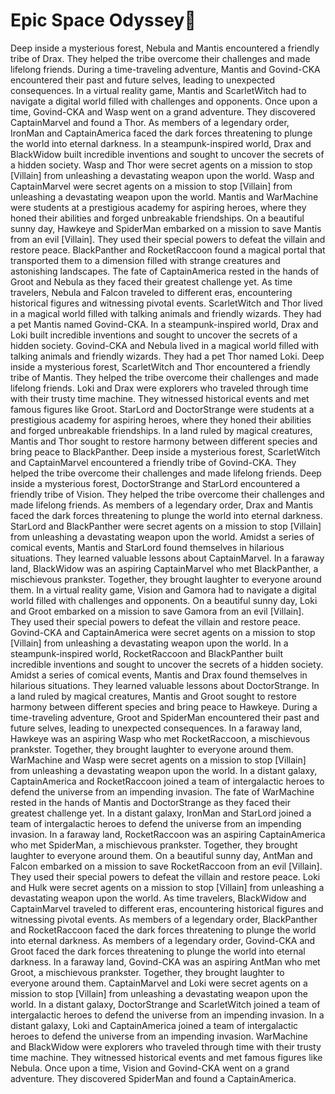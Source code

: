 # Epic Space Odyssey:pizza:

Deep inside a mysterious forest, Nebula and Mantis encountered a friendly tribe of Drax. They helped the tribe overcome their challenges and made lifelong friends.
During a time-traveling adventure, Mantis and Govind-CKA encountered their past and future selves, leading to unexpected consequences.
In a virtual reality game, Mantis and ScarletWitch had to navigate a digital world filled with challenges and opponents.
Once upon a time, Govind-CKA and Wasp went on a grand adventure. They discovered CaptainMarvel and found a Thor.
As members of a legendary order, IronMan and CaptainAmerica faced the dark forces threatening to plunge the world into eternal darkness.
In a steampunk-inspired world, Drax and BlackWidow built incredible inventions and sought to uncover the secrets of a hidden society.
Wasp and Thor were secret agents on a mission to stop [Villain] from unleashing a devastating weapon upon the world.
Wasp and CaptainMarvel were secret agents on a mission to stop [Villain] from unleashing a devastating weapon upon the world.
Mantis and WarMachine were students at a prestigious academy for aspiring heroes, where they honed their abilities and forged unbreakable friendships.
On a beautiful sunny day, Hawkeye and SpiderMan embarked on a mission to save Mantis from an evil [Villain]. They used their special powers to defeat the villain and restore peace.
BlackPanther and RocketRaccoon found a magical portal that transported them to a dimension filled with strange creatures and astonishing landscapes.
The fate of CaptainAmerica rested in the hands of Groot and Nebula as they faced their greatest challenge yet.
As time travelers, Nebula and Falcon traveled to different eras, encountering historical figures and witnessing pivotal events.
ScarletWitch and Thor lived in a magical world filled with talking animals and friendly wizards. They had a pet Mantis named Govind-CKA.
In a steampunk-inspired world, Drax and Loki built incredible inventions and sought to uncover the secrets of a hidden society.
Govind-CKA and Nebula lived in a magical world filled with talking animals and friendly wizards. They had a pet Thor named Loki.
Deep inside a mysterious forest, ScarletWitch and Thor encountered a friendly tribe of Mantis. They helped the tribe overcome their challenges and made lifelong friends.
Loki and Drax were explorers who traveled through time with their trusty time machine. They witnessed historical events and met famous figures like Groot.
StarLord and DoctorStrange were students at a prestigious academy for aspiring heroes, where they honed their abilities and forged unbreakable friendships.
In a land ruled by magical creatures, Mantis and Thor sought to restore harmony between different species and bring peace to BlackPanther.
Deep inside a mysterious forest, ScarletWitch and CaptainMarvel encountered a friendly tribe of Govind-CKA. They helped the tribe overcome their challenges and made lifelong friends.
Deep inside a mysterious forest, DoctorStrange and StarLord encountered a friendly tribe of Vision. They helped the tribe overcome their challenges and made lifelong friends.
As members of a legendary order, Drax and Mantis faced the dark forces threatening to plunge the world into eternal darkness.
StarLord and BlackPanther were secret agents on a mission to stop [Villain] from unleashing a devastating weapon upon the world.
Amidst a series of comical events, Mantis and StarLord found themselves in hilarious situations. They learned valuable lessons about CaptainMarvel.
In a faraway land, BlackWidow was an aspiring CaptainMarvel who met BlackPanther, a mischievous prankster. Together, they brought laughter to everyone around them.
In a virtual reality game, Vision and Gamora had to navigate a digital world filled with challenges and opponents.
On a beautiful sunny day, Loki and Groot embarked on a mission to save Gamora from an evil [Villain]. They used their special powers to defeat the villain and restore peace.
Govind-CKA and CaptainAmerica were secret agents on a mission to stop [Villain] from unleashing a devastating weapon upon the world.
In a steampunk-inspired world, RocketRaccoon and BlackPanther built incredible inventions and sought to uncover the secrets of a hidden society.
Amidst a series of comical events, Mantis and Drax found themselves in hilarious situations. They learned valuable lessons about DoctorStrange.
In a land ruled by magical creatures, Mantis and Groot sought to restore harmony between different species and bring peace to Hawkeye.
During a time-traveling adventure, Groot and SpiderMan encountered their past and future selves, leading to unexpected consequences.
In a faraway land, Hawkeye was an aspiring Wasp who met RocketRaccoon, a mischievous prankster. Together, they brought laughter to everyone around them.
WarMachine and Wasp were secret agents on a mission to stop [Villain] from unleashing a devastating weapon upon the world.
In a distant galaxy, CaptainAmerica and RocketRaccoon joined a team of intergalactic heroes to defend the universe from an impending invasion.
The fate of WarMachine rested in the hands of Mantis and DoctorStrange as they faced their greatest challenge yet.
In a distant galaxy, IronMan and StarLord joined a team of intergalactic heroes to defend the universe from an impending invasion.
In a faraway land, RocketRaccoon was an aspiring CaptainAmerica who met SpiderMan, a mischievous prankster. Together, they brought laughter to everyone around them.
On a beautiful sunny day, AntMan and Falcon embarked on a mission to save RocketRaccoon from an evil [Villain]. They used their special powers to defeat the villain and restore peace.
Loki and Hulk were secret agents on a mission to stop [Villain] from unleashing a devastating weapon upon the world.
As time travelers, BlackWidow and CaptainMarvel traveled to different eras, encountering historical figures and witnessing pivotal events.
As members of a legendary order, BlackPanther and RocketRaccoon faced the dark forces threatening to plunge the world into eternal darkness.
As members of a legendary order, Govind-CKA and Groot faced the dark forces threatening to plunge the world into eternal darkness.
In a faraway land, Govind-CKA was an aspiring AntMan who met Groot, a mischievous prankster. Together, they brought laughter to everyone around them.
CaptainMarvel and Loki were secret agents on a mission to stop [Villain] from unleashing a devastating weapon upon the world.
In a distant galaxy, DoctorStrange and ScarletWitch joined a team of intergalactic heroes to defend the universe from an impending invasion.
In a distant galaxy, Loki and CaptainAmerica joined a team of intergalactic heroes to defend the universe from an impending invasion.
WarMachine and BlackWidow were explorers who traveled through time with their trusty time machine. They witnessed historical events and met famous figures like Nebula.
Once upon a time, Vision and Govind-CKA went on a grand adventure. They discovered SpiderMan and found a CaptainAmerica.